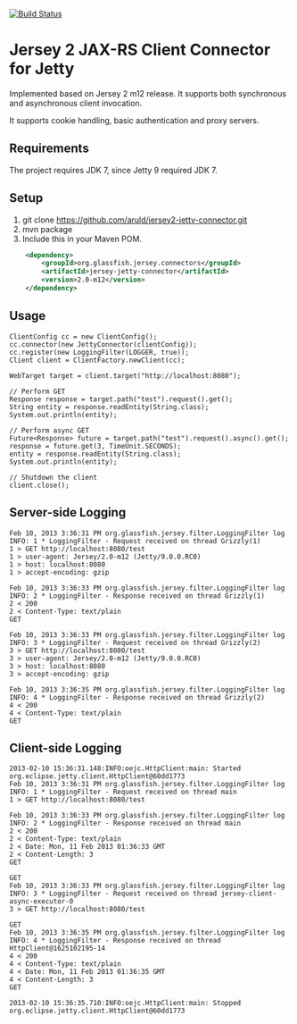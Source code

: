 [![Build Status](https://travis-ci.org/aruld/jersey2-jetty-connector.png)](https://travis-ci.org/aruld/jersey2-jetty-connector)

Jersey 2 JAX-RS Client Connector for Jetty
===============================

Implemented based on Jersey 2 m12 release. It supports both synchronous and asynchronous client invocation.

It supports cookie handling, basic authentication and proxy servers.

Requirements
----

The project requires JDK 7, since Jetty 9 required JDK 7.

Setup
-----

1. git clone https://github.com/aruld/jersey2-jetty-connector.git
2. mvn package
3. Include this in your Maven POM.

```xml
    <dependency>
        <groupId>org.glassfish.jersey.connectors</groupId>
        <artifactId>jersey-jetty-connector</artifactId>
        <version>2.0-m12</version>
    </dependency>
```


Usage
-----

    ClientConfig cc = new ClientConfig();
    cc.connector(new JettyConnector(clientConfig));
    cc.register(new LoggingFilter(LOGGER, true));
    Client client = ClientFactory.newClient(cc);

    WebTarget target = client.target("http://localhost:8080");

    // Perform GET
    Response response = target.path("test").request().get();
    String entity = response.readEntity(String.class);
    System.out.println(entity);

    // Perform async GET
    Future<Response> future = target.path("test").request().async().get();
    response = future.get(3, TimeUnit.SECONDS);
    entity = response.readEntity(String.class);
    System.out.println(entity);

    // Shutdown the client
    client.close();


Server-side Logging
------

    Feb 10, 2013 3:36:31 PM org.glassfish.jersey.filter.LoggingFilter log
    INFO: 1 * LoggingFilter - Request received on thread Grizzly(1)
    1 > GET http://localhost:8080/test
    1 > user-agent: Jersey/2.0-m12 (Jetty/9.0.0.RC0)
    1 > host: localhost:8080
    1 > accept-encoding: gzip

    Feb 10, 2013 3:36:33 PM org.glassfish.jersey.filter.LoggingFilter log
    INFO: 2 * LoggingFilter - Response received on thread Grizzly(1)
    2 < 200
    2 < Content-Type: text/plain
    GET

    Feb 10, 2013 3:36:33 PM org.glassfish.jersey.filter.LoggingFilter log
    INFO: 3 * LoggingFilter - Request received on thread Grizzly(2)
    3 > GET http://localhost:8080/test
    3 > user-agent: Jersey/2.0-m12 (Jetty/9.0.0.RC0)
    3 > host: localhost:8080
    3 > accept-encoding: gzip

    Feb 10, 2013 3:36:35 PM org.glassfish.jersey.filter.LoggingFilter log
    INFO: 4 * LoggingFilter - Response received on thread Grizzly(2)
    4 < 200
    4 < Content-Type: text/plain
    GET


Client-side Logging
------

    2013-02-10 15:36:31.148:INFO:oejc.HttpClient:main: Started org.eclipse.jetty.client.HttpClient@60dd1773
    Feb 10, 2013 3:36:31 PM org.glassfish.jersey.filter.LoggingFilter log
    INFO: 1 * LoggingFilter - Request received on thread main
    1 > GET http://localhost:8080/test

    Feb 10, 2013 3:36:33 PM org.glassfish.jersey.filter.LoggingFilter log
    INFO: 2 * LoggingFilter - Response received on thread main
    2 < 200
    2 < Content-Type: text/plain
    2 < Date: Mon, 11 Feb 2013 01:36:33 GMT
    2 < Content-Length: 3
    GET

    GET
    Feb 10, 2013 3:36:33 PM org.glassfish.jersey.filter.LoggingFilter log
    INFO: 3 * LoggingFilter - Request received on thread jersey-client-async-executor-0
    3 > GET http://localhost:8080/test

    GET
    Feb 10, 2013 3:36:35 PM org.glassfish.jersey.filter.LoggingFilter log
    INFO: 4 * LoggingFilter - Response received on thread HttpClient@1625102195-14
    4 < 200
    4 < Content-Type: text/plain
    4 < Date: Mon, 11 Feb 2013 01:36:35 GMT
    4 < Content-Length: 3
    GET

    2013-02-10 15:36:35.710:INFO:oejc.HttpClient:main: Stopped org.eclipse.jetty.client.HttpClient@60dd1773

